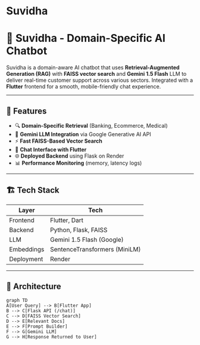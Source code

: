# Suvidha

# 🤖 Suvidha - Domain-Specific AI Chatbot

Suvidha is a domain-aware AI chatbot that uses **Retrieval-Augmented Generation (RAG)** with **FAISS vector search** and **Gemini 1.5 Flash** LLM to deliver real-time customer support across various sectors. Integrated with a **Flutter** frontend for a smooth, mobile-friendly chat experience.

---

## 🔧 Features

- 🔍 **Domain-Specific Retrieval** (Banking, Ecommerce, Medical)
- 🧠 **Gemini LLM Integration** via Google Generative AI API
- ⚡ **Fast FAISS-Based Vector Search**
- 💬 **Chat Interface with Flutter**
- 🌐 **Deployed Backend** using Flask on Render
- 📊 **Performance Monitoring** (memory, latency logs)

---

## 🏗️ Tech Stack

| Layer       | Tech                        |
|------------|-----------------------------|
| Frontend   | Flutter, Dart                |
| Backend    | Python, Flask, FAISS         |
| LLM        | Gemini 1.5 Flash (Google)    |
| Embeddings | SentenceTransformers (MiniLM)|
| Deployment | Render                       |

---

## 🧠 Architecture

```mermaid
graph TD
A[User Query] --> B[Flutter App]
B --> C[Flask API (/chat)]
C --> D[FAISS Vector Search]
D --> E[Relevant Docs]
E --> F[Prompt Builder]
F --> G[Gemini LLM]
G --> H[Response Returned to User]
